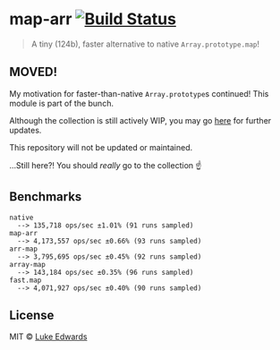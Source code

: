 # map-arr [![Build Status](https://travis-ci.org/lukeed/map-arr.svg?branch=master)](https://travis-ci.org/lukeed/map-arr)

> A tiny (124b), faster alternative to native `Array.prototype.map`!

## MOVED!

My motivation for faster-than-native `Array.prototype`s continued! This module is part of the bunch.

Although the collection is still actively WIP, you may go [here](https://github.com/lukeed/arr) for further updates.

This repository will not be updated or maintained.

...Still here?! You should _really_ go to the collection :point_up:


## Benchmarks

```
native
  --> 135,718 ops/sec ±1.01% (91 runs sampled)
map-arr
  --> 4,173,557 ops/sec ±0.66% (93 runs sampled)
arr-map
  --> 3,795,695 ops/sec ±0.45% (92 runs sampled)
array-map
  --> 143,184 ops/sec ±0.35% (96 runs sampled)
fast.map
  --> 4,071,927 ops/sec ±0.40% (90 runs sampled)
```


## License

MIT © [Luke Edwards](http://lukeed.com)
